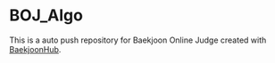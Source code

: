 # BOJ_Algo
This is a auto push repository for Baekjoon Online Judge created with [BaekjoonHub](https://github.com/BaekjoonHub/BaekjoonHub).
